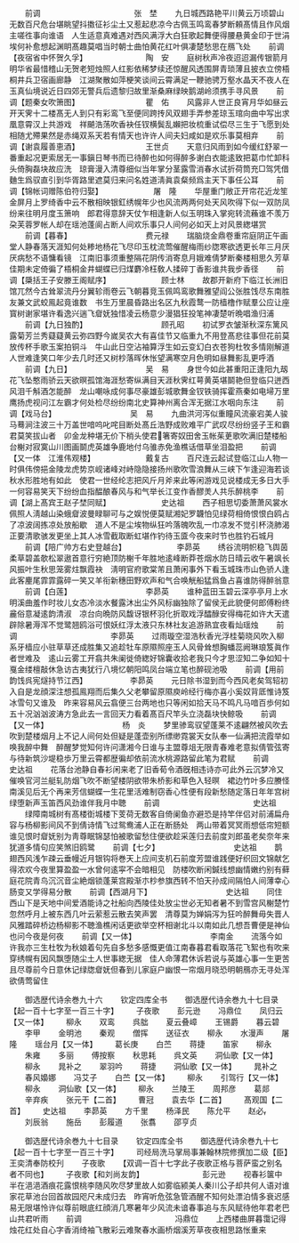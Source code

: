 <!-- { "loadSidebar": true } -->
　　前调　　　　　　　　　　　　张　埜
　　九日城西路艳平川黄云万顷碧山无数百尺危台堪眺望抖擞征衫尘土又惹起悲凉今古佩玉鸣鸾春梦断頼髙情且作风烟主嗟徃事向谁语　人生适意真难遇对西风满浮大白狂歌起舞便得腰悬黄金印于世涓埃何补愈想起渊眀髙趣莫唱当时朝士曲怕黄花红叶俱凄楚愁思在鴈飞处
　　前调【夜宿省中怀贺久孚】　　　　　　　　陶　安
　　庭树秋声冷夜迢迢漏传银箭月明华省最惜稽山无贺老短烛照人红影依稀梦续还惊醒风透围屏青琐薄且披衣立傍梧桐井兵卫宿画廊静　江湖聚散如萍梗笑谈间云霄满足一鞭驰骋万壑水晶天不夜人在玉真仙境说近日四郊无警兵后遗黎归故里渐桑麻绿映鹅湖岭须携手寻风景
　　前调【题秦女吹箫图】　　　　　　　　　瞿　佑
　　风露非人世正良宵月华如昼云开天霁十二楼髙无人到只有彩鸾飞至便同跨抟风双翅手弄参差琼玉琯向曲中写出求凰意霄汉上共游戏　祥飇浩荡吹香袂任钗横鬓乱嬾把妆梳重试偿尽三生于飞愿到处相随尤殢果然是赤绳双系天若有情天也许许人间夫妇咸如是欢乐事莫相弃
　　前调【谢袁履善恵酒】　　　　　　　　　王世贞
　　天意归风雨到如今缓红舒翠一番重起况更索居无一事鎭日琴书而已待醉也如何得醉多谢白衣能逺致把葛巾忙卸科头倚胸磊块故应洗　琼膏漫入清尊细似当年掌分茎露雪消春水试折荷筒充□驾凭借麯生爲驭直引到华胥路里遮莫归来问名姓道淸眞袁粲频爲主天下事任公耳
　　前调【锦帐词赠陈伯符归娶】　　　　　　　屠　隆
　　华屋重门敞正开帘花近龙笙金屏月上罗绮香中云不散相映银釭绣幌年少也风流两两何处天风吹得下似一双防凤纷来往明月度玉箫响　郎君得意辞天仗乍相逢新人似玉明珠入掌宛转流蘓谁不羡万朶芙蓉罗帐人却在瑶池蓬阆占断人间欢乐事只人间何必如天上对风景緫堪赏
　　前调【暮春】　　　　　　　　　　费元禄
　　瑞脑烧金鼎卷重帘庭阴正午画堂人静春落天涯知何处糁地杨花飞尽印玉枕流莺催醒梅雨纱牎寒欲透更长年三月厌厌病愁不语慵看镜　江南旧事须重整隔花阴传消寄息月娥难倩梦断秦楼相思久芳草佳期未定倚徧了梧桐金井蝴蝶已归煤麝冷枉敎人揉碎丁香影谁共我步香径
　　前调【檃括王子安滕王阁赋序】　　　　　　　顾士林
　　故郡开新府下临江长洲旧馆兀然今古耸翠流丹分翼轸雨卷云飞朝暮竞玉佩鸣鸾歌舞雅望阎公张胜饯尽东南胜友兼文武蛟鳯起竟谁数　书生万里晨昏路出名区九秋霞鹜一防樯橹作赋羣公应让座寳树谢家堪许看逸兴遄飞睂妩独惜凌云杨意少漫猖狂投笔神凄楚听晩唱渔归浦
　　前调【九日独酌】　　　　　　　　　　顾孔昭
　　初试罗衣皱渐秋深东篱风露菊芳兰秀薿薿黄云弥四野今嵗吴农大有喜佳节又临重九不用登髙悲往事但花前莫放传杯手歌玉案拍铜斗　牛山此日空沾袖算浮生如云变幻白衣苍狗杜牧多情刚解道人世难逢笑口年少去几时还又树杪落晖休怅望满寒空月色明如昼舞影乱更呼酒
　　前调【九日】　　　　　　　　　　吴　易
　　身世今如此甚重阳正逢阳九刼花飞坠憨雨骄云天欲暝孤馆海涯愁寄纵满目天涯秋霁红萼黄英堪鬬艳但登临只迸西风泪千斛酒怎能醉　龙山嘲咏成何事尽豪雄彭城歌舞金钗铁骑挥霍燕秦如电埽万里鹰扬虎视问江左霸才何处检尽纷纷南北史算神州离合浑无据江水咽向东注
　　前调【戏马台】　　　　　　　　　　吴　易
　　九曲洪河泻似重瞳风流豪宕美人骏马蓦涧注波三十万盖世喑呜叱咤目断处髙丘浩野成败难平广武叹尽纷纷竖子王和霸君莫笑拔山者　卯金龙种堪无价下梢头使君箸寄奴田舍玉帐茱茰歌吹满旧楚楼船台榭对寂寞山川图画鬬虎英雄争鹿地付乌骓赤免渔樵话借草坐泪盈把
　　前调【又一体　江淮伟观楼】　　　　　　　戴复古
　　百尺连云起试登临江山人物一时俱伟傍挹金陵龙虎势京岘诸峰对峙隐隐接扬州歌吹雪浪舞从三峡下乍逢迎海若谈秋水形胜地有如此　使君一世经纶志把风斤月斧来此等闲游戏见说楼成无多日大手一何容易笑天下纷纷血指醖酿春风与和气举长江变作香醪羙人共乐醉桃李
　　前调【湖上髙宾王赵子埜同赋】　　　　　　　史达祖
　　西子相思切委萧萧风裳水佩照人淸越山染蛾睂波曼睩聊可与之娱悦便莫赋湘妃罗韤怕见绿荷相倚恨恨白鸥占了凉波阔拣凉处放船歇　道人不是尘埃物纵狂吟落魄吹乱一巾凉发不觉引杯浇肺渴正要清歌骇发更坐上其人冰雪截取断虹堪作钓待玉匳今夜来时节也胜钓石城月
　　前调【陪广帅方右史登越台】　　　　　　　李昴英
　　绣谷流明帜稳飞舆茵柔草碧盖欹松翠遨首意行穷絶顶防榭千年胜地逺峰断莽苍烟水防日晴云收午暑飒长风振叶生秋思笼雾炷飘霞袂　淸明官府歌棠芾且萧闲事外下看玉城珠市山色骄人逢此客麈尾霏霏露碎一笑又羊衔新穗田野欢声和气合唤觥船猛爲鱼占喜谁防得醉翁意
　　前调【白莲】　　　　　　　　　　李昴英
　　谁种蓝田玉碧云深亭亭月上水明溪曲羞作时妆儿女态冷淡水餐露沐出尘外风标幽独除了留侯无此貌便何郎傅粉终麄俗意凝逺韵清淑　凉台向晩防风馥讶银杯羽化折取戏浮醽醁安得梅花如许大天遣辟除暑溽浑不觉鹭翘鸥浴可恨妖红浮太液只东林社友追游熟宜夜看灿瑶烛
　　前调　　　　　　　　　　　　李昴英
　　过雨璇空湿浩秋香光浮桂菊晓风吹入柳系牙樯应小驻草草还成胜集又追趁牡车原隰照座玉人风骨耸想胸蟠蕊阙琳琅笈眞作者世难及　逺山云雾工开翕共朱阑徙倚緫好锦囊收拾老我只今才思涩知二争如知十戛金缕檀敲休急访古夷犹行八境忆朝阳鸣凤台端立笔也醉砚池吸
　　前调【用前韵饯呉宪燧持节江西】　　　　　　李昴英
　　元日除书湿到而今西风老矣驾轺初入自是龙顔深注想孤鳯翔而后集久父老攀留原隰庾岭经行梅亦喜小奚奴背厎惟诗笈冰雪句又谁及　昨来容易风云翕便三台两地也只等闲如拾天马不鸣凡马喑百歩何如五十况汹汹波涛方急此去一言回天力看着髙百尺竿头立浇磊块快鲸吸
　　前调【又一体】　　　　　　　　　　杨　炎
　　梦里骖鸾驭望蓬莱不逺翩然被风吹去吹到楚楼烟月上不记人间何处但疑是蓬壶别所缥缈霓裳天女队奉一仙满把流霞举如唤我醉中舞　醉醒梦觉知何许问潇湘今日谁与主盟尊俎无限青春难老意拟倩管弦寄与待新筑沙堤稳歩万里云霄都歴徧却依前流水桃源路留此笔为君赋
　　前调　　　　　　　　　　　　史达祖
　　花落台池静自春衫闲来老了旧香荀令酒旣相违诗亦可此外云沉梦冷又催唤官河兰艇轧防烟飞吹不断望楼阴欲带朱桥影和草色入轻暝　裙边竹叶多应賸怪南溪见后无个再来芳信蝴蝶一生花里活难制窃香心性便有段新愁随定落日年年宫树绿堕新声玉笛西风劲谁伴我月中聴
　　前调　　　　　　　　　　　　史达祖
　　绿障南城树有髙楼衘城楼下芰荷无数客自倚阑鱼亦避恐是持竿伴侣对前浦扁舟容与杨柳影间风不到倩诗情飞过鸳鸯浦人正在断肠处　两山带着冥冥雨想低帘短额谁见恨时睂妩别为靑尊眠锦瑟怕被歌留愁住便欲趁采莲归去前度刘郎虽老矣奈年来犹道多情句应笑煞旧鸥鹭
　　前调【七夕】　　　　　　　　　　史达祖
　　鹊翅西风浅乍疎云垂幔近月银钩将巻天上应间支机石前度芳盟谁践便好织回文锦献乞得浓欢今夜里算盈盈一水曾何逺寜不会暗相见　防楼吹断闲鍼线想幽情嫩约别有藓庭花院青鸟沉沉音尘絶烟锁蓬莱宫殿渐朩杪参旗西转不怕天孙成间隔怕人间薄幸心肠变又学得易分散
　　前调【西湖月下】　　　　　　　　　　史达祖
　　同住西山下是天地中间爱酒能诗之社船向西陵佳处放尘世必无知者暑不到雪宫风榭楚竹忽然呼月上被东西几叶云萦惹云散去笑声罢　清尊莫为婵娟泻为狂吟醉舞毋失晋人风雅踏碎桥边杨柳影不聴渔樵闲话更欲举空杯相谢北斗以南如此几想吾曹便是神仙也问今夜是何夜
　　前调【又一体】　　　　　　　　　　李南金
　　流落今如许我亦三生杜牧为秋娘着句先自多愁多感慨更值江南春暮君看取落花飞絮也有吹来穿绣幌有因风飘堕随尘土人世事緫无据　佳人命薄君休诉若说与英雄心事一生更苦且尽尊前今日意休记绿牎睂妩但春到儿家庭户幽恨一帘烟月晓恐明朝鴈亦无寻处浑欲倩莺留住

　　御选歴代诗余巻九十六
　　钦定四库全书
　　御选歴代诗余巻九十七目录【起一百十七字至一百三十字】
　　子夜歌
　　彭元逊
　　冯鼎位
　　凤归云【又一体】
　　柳永
　　双鸾
　　呉朏
　　夏云叠嶂
　　王锡爵
　　暮云碧
　　李甲
　　金明池
　　秦观
　　僧挥
　　送征衣
　　柳永
　　水漫声
　　屠隆
　　瑶台月【又一体】
　　葛长庚
　　白苎
　　蒋捷
　　笛家
　　柳永
　　朱雍
　　多丽
　　傅按察
　　秋思耗
　　呉文英
　　洞仙歌【又一体】
　　柳永
　　晁补之
　　翠羽吟
　　蒋捷
　　洞仙歌【又一体】
　　晁补之
　　春风嬝娜
　　冯艾子
　　白苎【又一体】
　　柳永
　　引驾行【又一体】
　　柳永
　　洞仙歌【又一体】
　　柳永
　　兰陵王
　　周邦彦
　　葛郯
　　辛弃疾
　　张元干【二首】
　　曹冠
　　袁去华【二首】
　　髙观国【二首】
　　史达祖
　　李昴英
　　方千里
　　杨泽民
　　陈允平
　　赵必
　　刘辰翁
　　施岳
　　彭履道
　　张翥
　　邵亨贞

　　御选歴代诗余巻九十七目录
　　钦定四库全书
　　御选歴代诗余巻九十七【起一百十七字至一百三十字】
　　司经局洗马掌局事兼翰林院修撰加二级【臣】王奕清奉防校刋
　　子夜歌
　　【双调一百十七字此子夜歌正格与菩萨蛮之别名者不同也】
　　子夜歌【和刘尚友韵】　　　　　　　　彭元逊
　　视春衫箧中半在浥浥酒痕花露恨桃李随风吹尽梦里故人如雾临颍美人秦川公子却共何人语对谁家花草池台回首故园咫尺未成归去　昨宵听危弦急管酒醒不知何处漂泊情多衰迟感易无限堪怜许似尊前眼底红顔消几寒暑年少风流未谙春事追与东风赋待他年君老巴山共君听雨
　　前调　　　　　　　　　　　　冯鼎位
　　上西楼曲屏暮霭记得烛花红处自心字香消绮袖飞散彩云难聚春水画桥烟溪芳草夜夜相思路怅重来
